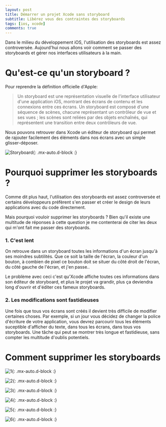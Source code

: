 ```yaml
---
layout: post
title: Démarrer un projet Xcode sans storyboard
subtitle: Libérez vous des contraintes des storyboards
tags: [ios, xcode]
comments: true
---
```


Dans le milieu du développement iOS, l'utilisation des storyboards est assez controversée. Aujourd'hui nous allons voir comment se passer des storyboards et gérer nos interfaces utilisateurs à la main.

# Qu'est-ce qu'un storyboard ?

Pour reprendre la définition officielle d'Apple:
> Un storyboard est une représentation visuelle de l'interface utilisateur d'une application iOS, montrant des écrans de contenu et les connexions entre ces écrans. Un storyboard est composé d'une séquence de scènes, chacune représentant un contrôleur de vue et ses vues ; les scènes sont reliées par des objets enchaînés, qui représentent une transition entre deux contrôleurs de vue.

Nous pouvons retrouver dans Xcode un éditeur de storyboard qui permet de rajouter facilement des éléments dans nos écrans avec un simple glisser-déposer.

![Storyboard](https://raw.githubusercontent.com/sonnyfournier/blog/master/assets/img/how-to-no-storyboards/intro.png){: .mx-auto.d-block :}

# Pourquoi supprimer les storyboards ?

Comme dit plus haut, l'utilisation des storyboards est assez controversée et certains développeurs préfèrent s'en passer et créer le design de leurs applications avec du code directement.

Mais pourquoi vouloir supprimer les storyboards ? Bien qu'il existe une multitude de réponses à cette question je me contenterai de citer les deux qui m'ont fait me passer des storyboards.

### 1. C'est lent
On retrouve dans un storyboard toutes les informations d'un écran jusqu'à ses moindres subtilités. Que ce soit la taille de l'écran, la couleur d'un bouton, à combien de pixel ce bouton doit se situer du côté droit de l'écran, du côté gauche de l'écran, et j'en passe..

Le problème avec ceci c'est qu'Xcode affiche toutes ces informations dans son éditeur de storyboard, et plus le projet va grandir, plus ça deviendra long d'ouvrir et d'éditer ces fameux storyboards.

### 2. Les modifications sont fastidieuses
Une fois que tous vos écrans sont créés il devient très difficile de modifier certaines choses. Par exemple, si un jour vous décidez de changer la police d'écriture de votre application, vous devrez parcourir tous les éléments suceptible d'afficher du texte, dans tous les écrans, dans tous vos storyboards. Une tâche qui peut se montrer très longue et fastidieuse, sans compter les multitude d'oublis potentiels.

# Comment supprimer les storyboards

![1](https://raw.githubusercontent.com/sonnyfournier/blog/master/assets/img/how-to-no-storyboards/1.png){: .mx-auto.d-block :}

![2](https://raw.githubusercontent.com/sonnyfournier/blog/master/assets/img/how-to-no-storyboards/2.png){: .mx-auto.d-block :}

![3](https://raw.githubusercontent.com/sonnyfournier/blog/master/assets/img/how-to-no-storyboards/3.png){: .mx-auto.d-block :}

![4](https://raw.githubusercontent.com/sonnyfournier/blog/master/assets/img/how-to-no-storyboards/4.png){: .mx-auto.d-block :}

![5](https://raw.githubusercontent.com/sonnyfournier/blog/master/assets/img/how-to-no-storyboards/5.png){: .mx-auto.d-block :}

![6](https://raw.githubusercontent.com/sonnyfournier/blog/master/assets/img/how-to-no-storyboards/6.png){: .mx-auto.d-block :}
